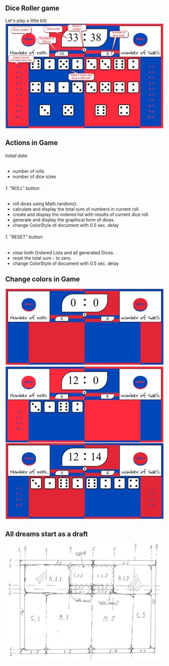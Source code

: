 ## Dice Roller game

Let's play a little bit)
![-](images/dice_game.png)

## Actions in Game

###### Initial data
* number of rolls
* number of dice sizes

###### 1. "ROLL" button:
 * roll dices using Math.random().
 *  calculate and display the total sum of numbers in current roll.
 *  create and display the ordered list with results of current dice roll.
 *  generate and display the graphical form of dices.
 *  change ColorStyle of document with 0.5 sec. delay

###### 1. "RESET" button:
 *  clear both Ordered Lists and all generated Dices.
 *  reset the total sum - to zero.
 *  change ColorStyle of document with 0.5 sec. delay

## Change colors in Game
![-](images/game_colors.png)

## All dreams start as a draft
![-](images/project.png)
